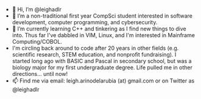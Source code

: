 - 👋 Hi, I’m @leighadlr
- 👀 I’m a non-traditional first year CompSci student interested in software development, computer programming, and cybersecurity.
- 🌱 I’m currently learning C++ and tinkering as I find new things to dive into. Thus far I've dabbled in VIM, Linux, and I'm interested in Mainframe Computing/COBOL.
- I'm circling back around to code after 20 years in other fields (e.g. scientific research, STEM education, and nonprofit fundraising). I started long ago with BASIC and Pascal in secondary school, but was a biology major for my first undergraduate degree. Life pulled me in other directions... until now!
- 📫 Find me via email: leigh.arinodelarubia (at) gmail.com or on Twitter as @leighadlr
